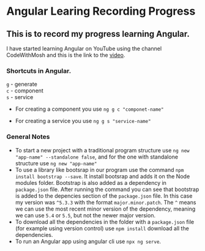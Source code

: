 # Angular Learing Recording Progress
## This is to record my progress learning Angular.

I have started learning Angular on YouTube using the channel CodeWithMosh
and this is the link to the [video](https://www.youtube.com/watch?v=k5E2AVpwsko&t).

### Shortcuts in Angular.
`g` - generate <br>
`c` - component <br>
`s` - service <br>
- For creating a component you use `ng g c "componet-name"`
* For creating a service you use `ng g s "service-name"`


### General Notes
- To start a new project with a traditional program structure use `ng new "app-name" --standalone false`, and for
the one with standalone structure use `ng new "app-name"`
- To use a library like bootsrap in our program use the command `npm install bootstrap --save`. It install bootsrap and
  adds it on the Node modules folder. Bootstrap is also added as a dependency in `package.json` file. After running the
  command you can see that bootstrap is added to the depencies section of the `package.json` file. In this case my
  version was `^5.3.3` with the format `major.minor.patch`. The `^` means we can use the most recent minor version of the
  dependency, meaning we can use `5.4` or `5.5`, but not the newer major version.
- To download all the dependencies in the folder with a `package.json` file (for example using version control) use `npm install`
  download all the dependencies.
- To run an Angular app using angular cli use `npx ng serve`.
